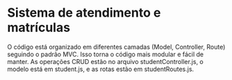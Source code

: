 # Sistema de atendimento e matrículas
O código está organizado em diferentes camadas (Model, Controller, Route) seguindo o padrão MVC. 
Isso torna o código mais modular e fácil de manter. As operações CRUD estão no arquivo studentController.js, o modelo está em student.js, e as rotas estão em studentRoutes.js.


